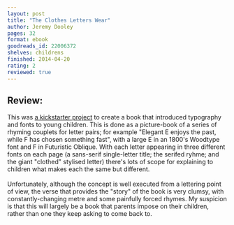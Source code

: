 ```yaml
---
layout: post
title: "The Clothes Letters Wear"
author: Jeremy Dooley
pages: 32
format: ebook
goodreads_id: 22006372
shelves: childrens
finished: 2014-04-20
rating: 2
reviewed: true
---
```

## Review:
<div class="review">
This was <a href="https://www.kickstarter.com/projects/insigne/the-clothes-letters-wear" rel="nofollow">a kickstarter project</a> to create a book that introduced typography and fonts to young children. This is done as a picture-book of a series of rhyming couplets for letter pairs; for example "Elegant E enjoys the past, while F has chosen something fast", with a large E in an 1800's Woodtype font and F in Futuristic Oblique. With each letter appearing in three different fonts on each page (a sans-serif single-letter title; the serifed ryhme; and the giant "clothed" stylised letter) there's lots of scope for explaining to children what makes each the same but different. <br /><br />Unfortunately, although the concept is well executed from a lettering point of view, the verse that provides the "story" of the book is very clumsy, with constantly-changing metre and some painfully forced rhymes. My suspicion is that this will largely be a book that parents impose on their children, rather than one they keep asking to come back to.
</div>
